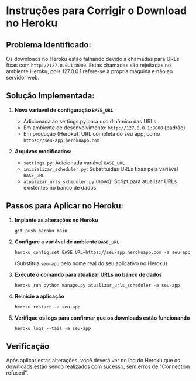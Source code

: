 # Instruções para Corrigir o Download no Heroku

## Problema Identificado:

Os downloads no Heroku estão falhando devido a chamadas para URLs fixas com `http://127.0.0.1:8000`. Estas chamadas são rejeitadas no ambiente Heroku, pois 127.0.0.1 refere-se à própria máquina e não ao servidor web.

## Solução Implementada:

1. **Nova variável de configuração `BASE_URL`**
   - Adicionada ao settings.py para uso dinâmico das URLs
   - Em ambiente de desenvolvimento: `http://127.0.0.1:8000` (padrão)
   - Em produção (Heroku): URL completa do seu app, como `https://seu-app.herokuapp.com`

2. **Arquivos modificados:**
   - `settings.py`: Adicionada variável `BASE_URL`
   - `inicializar_scheduler.py`: Substituídas URLs fixas pela variável `BASE_URL`
   - `atualizar_urls_scheduler.py` (novo): Script para atualizar URLs existentes no banco de dados

## Passos para Aplicar no Heroku:

1. **Implante as alterações no Heroku**
   ```
   git push heroku main
   ```

2. **Configure a variável de ambiente `BASE_URL`**
   ```
   heroku config:set BASE_URL=https://seu-app.herokuapp.com -a seu-app
   ```
   (Substitua `seu-app` pelo nome real do seu aplicativo no Heroku)

3. **Execute o comando para atualizar URLs no banco de dados**
   ```
   heroku run python manage.py atualizar_urls_scheduler -a seu-app
   ```

4. **Reinicie a aplicação**
   ```
   heroku restart -a seu-app
   ```

5. **Verifique os logs para confirmar que os downloads estão funcionando**
   ```
   heroku logs --tail -a seu-app
   ```

## Verificação

Após aplicar estas alterações, você deverá ver no log do Heroku que os downloads estão sendo realizados com sucesso, sem erros de "Connection refused".